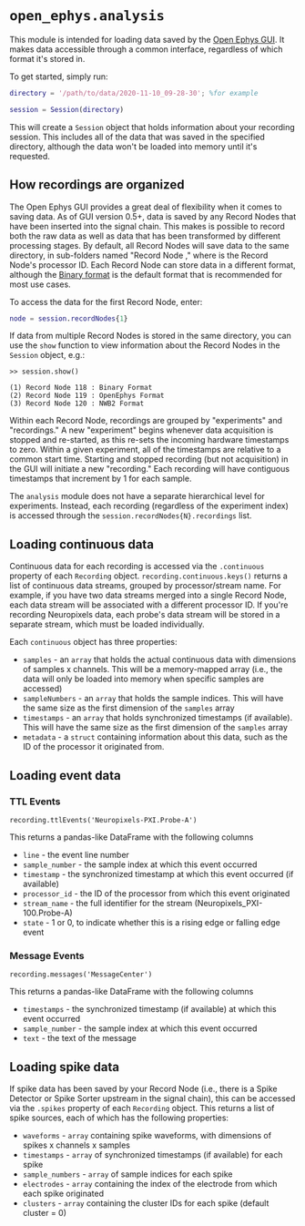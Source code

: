 # `open_ephys.analysis`

This module is intended for loading data saved by the [Open Ephys GUI](https://open-ephys.org/gui). It makes data accessible through a common interface, regardless of which format it's stored in.

To get started, simply run:

```matlab
directory = '/path/to/data/2020-11-10_09-28-30'; %for example

session = Session(directory)
```

This will create a `Session` object that holds information about your recording session. This includes all of the data that was saved in the specified directory, although the data won't be loaded into memory until it's requested.

## How recordings are organized

The Open Ephys GUI provides a great deal of flexibility when it comes to saving data. As of GUI version 0.5+, data is saved by any Record Nodes that have been inserted into the signal chain. This makes is possible to record both the raw data as well as data that has been transformed by different processing stages. By default, all Record Nodes will save data to the same directory, in sub-folders named "Record Node <ID>," where <ID> is the Record Node's processor ID. Each Record Node can store data in a different format, although the [Binary format](https://open-ephys.github.io/gui-docs/User-Manual/Recording-data/Binary-format.html) is the default format that is recommended for most use cases.

To access the data for the first Record Node, enter:

```matlab
node = session.recordNodes{1} 
```

If data from multiple Record Nodes is stored in the same directory, you can use the `show` function to view information about the Record Nodes in the `Session` object, e.g.:

```text
>> session.show()

(1) Record Node 118 : Binary Format 
(2) Record Node 119 : OpenEphys Format 
(3) Record Node 120 : NWB2 Format
```

Within each Record Node, recordings are grouped by "experiments" and "recordings." A new "experiment" begins whenever data acquisition is stopped and re-started, as this re-sets the incoming hardware timestamps to zero. Within a given experiment, all of the timestamps are relative to a common start time. Starting and stopped recording (but not acquisition) in the GUI will initiate a new "recording." Each recording will have contiguous timestamps that increment by 1 for each sample.

The `analysis` module does not have a separate hierarchical level for experiments. Instead, each recording (regardless of the experiment index) is accessed through the `session.recordNodes{N}.recordings` list.

## Loading continuous data

Continuous data for each recording is accessed via the `.continuous` property of each `Recording` object. `recording.continuous.keys()` returns a list of continuous data streams, grouped by processor/stream name. For example, if you have two data streams merged into a single Record Node, each data stream will be associated with a different processor ID. If you're recording Neuropixels data, each probe's data stream will be stored in a separate stream, which must be loaded individually.

Each `continuous` object has three properties:

- `samples` - an `array` that holds the actual continuous data with dimensions of samples x channels. This will be a memory-mapped array (i.e., the data will only be loaded into memory when specific samples are accessed)
- `sampleNumbers` - an `array` that holds the sample indices. This will have the same size as the first dimension of the `samples` array
- `timestamps` - an `array` that holds synchronized timestamps (if available). This will have the same size as the first dimension of the `samples` array
- `metadata` - a `struct` containing information about this data, such as the ID of the processor it originated from.


## Loading event data

### TTL Events

`recording.ttlEvents('Neuropixels-PXI.Probe-A')`

This returns a pandas-like DataFrame with the following columns

- `line` - the event line number 
- `sample_number` - the sample index at which this event occurred
- `timestamp` - the synchronized timestamp at which this event occurred (if available)
- `processor_id` - the ID of the processor from which this event originated
- `stream_name` - the full identifier for the stream (Neuropixels_PXI-100.Probe-A) 
- `state` - 1 or 0, to indicate whether this is a rising edge or falling edge event

### Message Events

`recording.messages('MessageCenter')`

This returns a pandas-like DataFrame with the following columns

- `timestamps` - the synchronized timestamp (if available) at which this event occurred
- `sample_number` - the sample index at which this event occurred
- `text` - the text of the message

## Loading spike data

If spike data has been saved by your Record Node (i.e., there is a Spike Detector or Spike Sorter upstream in the signal chain), this can be accessed via the `.spikes` property of each `Recording` object. This returns a list of spike sources, each of which has the following properties:

- `waveforms` - `array` containing spike waveforms, with dimensions of spikes x channels x samples
- `timestamps` - `array` of synchronized timestamps (if available) for each spike
- `sample_numbers` - `array` of sample indices for each spike
- `electrodes` - `array` containing the index of the electrode from which each spike originated
- `clusters` - `array` containing the cluster IDs for each spike (default cluster = 0)
